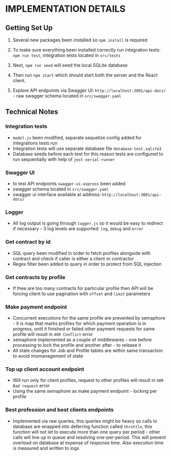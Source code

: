 # IMPLEMENTATION DETAILS

## Getting Set Up

  
1. Several new packages been installed so `npm install` is required
  
2. To make sure everything been installed correctly run integration tests: `npm run test`, integration tests located in `src/tests`

3. Next, `npm run seed` will seed the local SQLite database

4. Then run `npm start` which should start both the server and the React client.

5. Explore API endpoints via Swagger UI: `http://localhost:3001/api-docs/` - raw swagger schema located in `src/swagger.yaml`

  
## Technical Notes

  


### Integration tests
- `model.js` been modified, separate sequelize config added for integrations tests run
- Integration tests will use separate database file `database-test.sqlite3`
- Database seeds before each test for this reason tests are configured to run sequentially with help of `jest-serial-runner`

### Swagger UI
- to test API endpoints `swagger-ui-express` been added
- swagger schema located in `src/swagger.yaml`
- swagger ui interface available at address: `http://localhost:3001/api-docs/` 

### Logger
- All log output is going through `logger.js` so it would be easy to redirect if necessary - 3 log levels are supported: `log`, `debug` and `error`

### Get contract by id
- SQL query been modified in order to fetch profiles alongside with contract and check if caller is either a client or contractor
- Regex filter been added to query in order to protect from SQL injection

### Get contracts by profile
- If thee are too many contracts for particular profile then API will be forcing client to use pagination with `offset` and `limit` parameters

### Make payment endpoint
- Concurrent executions for the same profile are prevented by semaphore - it is map that marks profiles for which payment operation is in progress, until it finished or failed other payment requests for same profile will result in `409 Conflict` error
- semaphore implemented as a couple of middlewares - one before processing to lock the profile and another after - to release it
- All state changes for Job and Profile tables are within same transaction to avoid mismanagement of state

### Top up client account endpoint
- Will run only for client profiles, request to other profiles will result in `400 Bad request` error
- Using the same semaphore as make payment endpoint - locking per profile

### Best profession and best clients endpoints
- Implemented via raw queries, this queries might be heavy so calls to database are wrapped into deferring function called `throttle`, this function will not let to execute more than one query per period - other calls will line up in queue and resolving one-per-period. This will prevent overload on database at expense of response time. Also execution time is measured and written to logs

